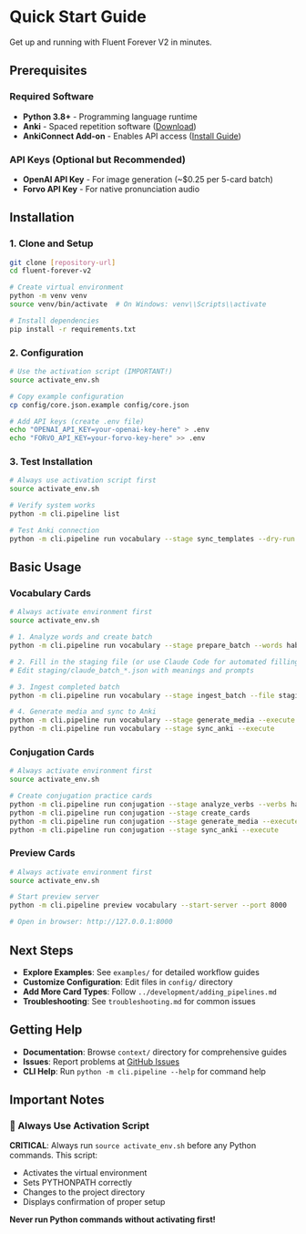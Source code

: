 # Quick Start Guide

Get up and running with Fluent Forever V2 in minutes.

## Prerequisites

### Required Software
- **Python 3.8+** - Programming language runtime
- **Anki** - Spaced repetition software ([Download](https://apps.ankiweb.net/))
- **AnkiConnect Add-on** - Enables API access ([Install Guide](https://ankiweb.net/shared/info/2055492159))

### API Keys (Optional but Recommended)
- **OpenAI API Key** - For image generation (~$0.25 per 5-card batch)
- **Forvo API Key** - For native pronunciation audio

## Installation

### 1. Clone and Setup
```bash
git clone [repository-url]
cd fluent-forever-v2

# Create virtual environment
python -m venv venv
source venv/bin/activate  # On Windows: venv\\Scripts\\activate

# Install dependencies
pip install -r requirements.txt
```

### 2. Configuration
```bash
# Use the activation script (IMPORTANT!)
source activate_env.sh

# Copy example configuration
cp config/core.json.example config/core.json

# Add API keys (create .env file)
echo "OPENAI_API_KEY=your-openai-key-here" > .env
echo "FORVO_API_KEY=your-forvo-key-here" >> .env
```

### 3. Test Installation
```bash
# Always use activation script first
source activate_env.sh

# Verify system works
python -m cli.pipeline list

# Test Anki connection
python -m cli.pipeline run vocabulary --stage sync_templates --dry-run
```

## Basic Usage

### Vocabulary Cards
```bash
# Always activate environment first
source activate_env.sh

# 1. Analyze words and create batch
python -m cli.pipeline run vocabulary --stage prepare_batch --words haber,ser,estar

# 2. Fill in the staging file (or use Claude Code for automated filling)
# Edit staging/claude_batch_*.json with meanings and prompts

# 3. Ingest completed batch
python -m cli.pipeline run vocabulary --stage ingest_batch --file staging/claude_batch_*.json

# 4. Generate media and sync to Anki
python -m cli.pipeline run vocabulary --stage generate_media --execute
python -m cli.pipeline run vocabulary --stage sync_anki --execute
```

### Conjugation Cards
```bash
# Always activate environment first
source activate_env.sh

# Create conjugation practice cards
python -m cli.pipeline run conjugation --stage analyze_verbs --verbs hablar,comer,vivir
python -m cli.pipeline run conjugation --stage create_cards
python -m cli.pipeline run conjugation --stage generate_media --execute
python -m cli.pipeline run conjugation --stage sync_anki --execute
```

### Preview Cards
```bash
# Always activate environment first
source activate_env.sh

# Start preview server
python -m cli.pipeline preview vocabulary --start-server --port 8000

# Open in browser: http://127.0.0.1:8000
```

## Next Steps

- **Explore Examples**: See `examples/` for detailed workflow guides
- **Customize Configuration**: Edit files in `config/` directory
- **Add More Card Types**: Follow `../development/adding_pipelines.md`
- **Troubleshooting**: See `troubleshooting.md` for common issues

## Getting Help

- **Documentation**: Browse `context/` directory for comprehensive guides
- **Issues**: Report problems at [GitHub Issues](link-to-issues)
- **CLI Help**: Run `python -m cli.pipeline --help` for command help

## Important Notes

### 🚨 Always Use Activation Script
**CRITICAL**: Always run `source activate_env.sh` before any Python commands. This script:
- Activates the virtual environment
- Sets PYTHONPATH correctly
- Changes to the project directory
- Displays confirmation of proper setup

**Never run Python commands without activating first!**
